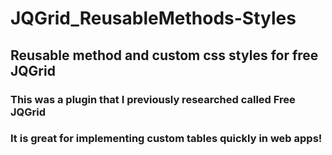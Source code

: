 # JQGrid_ReusableMethods-Styles

## Reusable method and custom css styles for free JQGrid

### This was a plugin that I previously researched called Free JQGrid
### It is great for implementing custom tables quickly in web apps!
